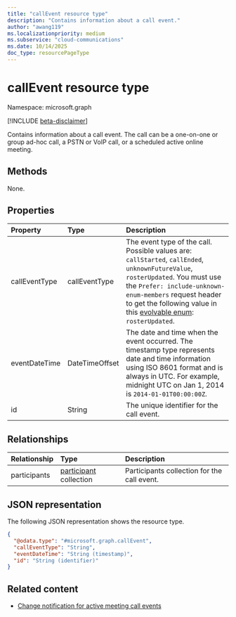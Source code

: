 ```yaml
---
title: "callEvent resource type"
description: "Contains information about a call event."
author: "awang119"
ms.localizationpriority: medium
ms.subservice: "cloud-communications"
ms.date: 10/14/2025
doc_type: resourcePageType
---
```


# callEvent resource type

Namespace: microsoft.graph

[!INCLUDE [beta-disclaimer](../../includes/beta-disclaimer.md)]

Contains information about a call event. The call can be a one-on-one or group ad-hoc call, a PSTN or VoIP call, or a scheduled active online meeting. 

## Methods

None.

## Properties
|Property|Type|Description|
|:---|:---|:---|
| callEventType | callEventType| The event type of the call. Possible values are: `callStarted`, `callEnded`, `unknownFutureValue`, `rosterUpdated`. You must use the `Prefer: include-unknown-enum-members` request header to get the following value in this [evolvable enum](/graph/best-practices-concept#handling-future-members-in-evolvable-enumerations): `rosterUpdated`.|
| eventDateTime | DateTimeOffset | The date and time when the event occurred. The timestamp type represents date and time information using ISO 8601 format and is always in UTC. For example, midnight UTC on Jan 1, 2014 is `2014-01-01T00:00:00Z`. |
| id | String | The unique identifier for the call event. |

## Relationships
|Relationship|Type|Description|
|:---|:---|:---|
| participants | [participant](../resources/participant.md) collection| Participants collection for the call event. |

## JSON representation
The following JSON representation shows the resource type.
<!-- {
  "blockType": "resource",
  "keyProperty": "id",
  "@odata.type": "microsoft.graph.callEvent",
  "openType": false
}
-->
``` json
{
  "@odata.type": "#microsoft.graph.callEvent",
  "callEventType": "String",
  "eventDateTime": "String (timestamp)",
  "id": "String (identifier)"
}
```

## Related content

- [Change notification for active meeting call events](/graph/changenotifications-for-onlinemeeting)
